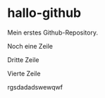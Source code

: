 # hallo-github
Mein erstes Github-Repository. 

Noch eine Zeile

Dritte Zeile

Vierte Zeile

rgsdadadswewqwf